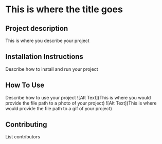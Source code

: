 
# This is where the title goes

## Project description
This is where you describe your project

## Installation Instructions
Describe how to install and run your project
        
## How To Use
Describe how to use your project
![Alt Text](This is where you would provide the file path to a photo of your project)
![Alt Text](This is where would provide the file path to a gif of your project)
        
## Contributing
List contributors